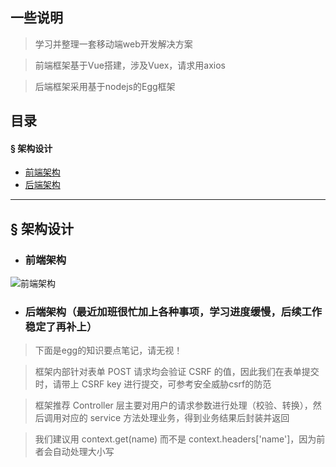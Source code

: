 ## 一些说明

> 学习并整理一套移动端web开发解决方案

> 前端框架基于Vue搭建，涉及Vuex，请求用axios

> 后端框架采用基于nodejs的Egg框架

## 目录
#### &sect; 架构设计
 * [前端架构](#前端架构)
 * [后端架构](#后端架构)

****

## &sect; 架构设计

 * ### <a name="前端架构">前端架构</a>

![前端架构](./Doc/前端架构.png)


 * ### <a name="后端架构">后端架构</a>（最近加班很忙加上各种事项，学习进度缓慢，后续工作稳定了再补上）

> 下面是egg的知识要点笔记，请无视！

> 框架内部针对表单 POST 请求均会验证 CSRF 的值，因此我们在表单提交时，请带上 CSRF key 进行提交，可参考安全威胁csrf的防范

> 框架推荐 Controller 层主要对用户的请求参数进行处理（校验、转换），然后调用对应的 service 方法处理业务，得到业务结果后封装并返回

> 我们建议用 context.get(name) 而不是 context.headers['name']，因为前者会自动处理大小写
